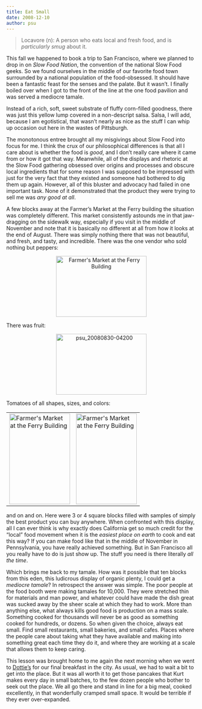 ```yaml
---
title: Eat Small
date: 2008-12-10
author: psu
---
```


<blockquote><p>
Locavore (n): A person who eats local and fresh food, and is <em>particularly smug</em> about it.
</p></blockquote>
<p>This fall we happened to book a trip to San Francisco, where we planned to drop in on <em>Slow Food Nation</em>, the convention of the national Slow Food geeks. So we found ourselves in the middle of our favorite food town surrounded by a national population of the food-obsessed. It should have been a fantastic feast for the senses and the palate. But it wasn&#8217;t. I finally boiled over when I got to the front of the line at the one food pavilion  and was served a mediocre tamale.<br />
<span id="more-1281"></span></p>
<p>Instead of a rich, soft, sweet substrate of fluffy corn-filled goodness, there was just this yellow lump covered in a non-descript salsa. Salsa, I will add, because I am egotistical, that wasn&#8217;t nearly as nice as the stuff I can whip up occasion out here in the wastes of Pittsburgh.</p>
<p>The monotonous entree brought all my misgivings about Slow Food into focus for me. I think the crux of our philosophical differences is that all I care about is whether the food is <em>good</em>, and I don&#8217;t really care where it came from or how it got that way. Meanwhile, all of the displays and rhetoric at the Slow Food gathering obsessed over origins and processes and obscure local ingredients that for some reason I was supposed to be impressed with just for the very fact that they existed and someone had bothered to dig them up again. However, all of this bluster and advocacy had failed in one important task. None of it demonstrated that the product they were trying to sell me was <em>any good at all</em>.</p>
<p>A few blocks away at the Farmer&#8217;s Market at the Ferry building the situation was completely different. This market consistently astounds me in that jaw-dragging on the sidewalk way, especially if you visit in the middle of November and note that it is basically no different at all from how it looks at the end of August. There was simply nothing there that was not beautiful, and fresh, and tasty, and incredible. There was the one vendor who sold nothing but peppers:</p>
<div ALIGN=CENTER>
<a href="http://www.flickr.com/photos/79904144@N00/3096334777/" title="Farmer's Market at the Ferry Building by psu13, on Flickr"><img src="http://farm4.static.flickr.com/3089/3096334777_1a1e306d26_m.jpg" width="240" height="161" alt="Farmer's Market at the Ferry Building" /></a>
</div>
<p>There was fruit:</p>
<div ALIGN=CENTER>
<a href="http://www.flickr.com/photos/79904144@N00/3096465081/" title="psu_20080830-04200 by psu13, on Flickr"><img src="http://farm4.static.flickr.com/3075/3096465081_f8ec5c3127_m.jpg" width="240" height="161" alt="psu_20080830-04200" /></a>
</div>
<p>Tomatoes of all shapes, sizes, and colors:</p>
<div ALIGN=CENTER>
<table>
<tr>
<td>
<a href="http://www.flickr.com/photos/79904144@N00/3096334979/" title="Farmer's Market at the Ferry Building by psu13, on Flickr"><img src="http://farm4.static.flickr.com/3155/3096334979_cac012fa14_m.jpg" width="161" height="240" alt="Farmer's Market at the Ferry Building" /></a></td>
<td><a href="http://www.flickr.com/photos/79904144@N00/3097175976/" title="Farmer's Market at the Ferry Building by psu13, on Flickr"><img src="http://farm4.static.flickr.com/3194/3097175976_65320ab437_m.jpg" width="161" height="240" alt="Farmer's Market at the Ferry Building" /></a>
</td>
</tr>
</table>
</div>
<p>and on and on.  Here were 3 or 4 square blocks filled with samples of simply the best product you can buy anywhere. When confronted with this display, all I can ever think is why exactly does California get so much credit for the &#8220;local&#8221; food movement when it is the <em>easiest place on earth</em> to cook and eat this way? If you can make food like that in the middle of November in Pennsylvania, you have really achieved something. But in San Francisco all you really have to do is just show up. The stuff you need is there literally <em>all the time</em>.</p>
<p>Which brings me back to my tamale.  How was it possible that ten blocks from this eden, this ludicrous display of organic plenty, I could get a <em>mediocre tamale</em>?  In retrospect the answer was simple. The poor people at the food booth were making tamales for 10,000. They were stretched thin for materials and man power, and whatever could have made the dish great was sucked away by the sheer scale at which they had to work. More than anything else, what always kills good food is production on a mass scale. Something cooked for thousands will never be as good as something cooked for hundreds, or dozens. So when given the choice, always eat small. Find small restaurants, small bakeries, and small cafes. Places where the people care about taking what they have available and making into something great each time they do it, and where they are working at a scale that allows them to keep caring.</p>
<p>This lesson was brought home to me again the next morning when we went to <a href="http://mutable-states.com/dotties-true-blue-cafe.html">Dottie&#8217;s</a> for our final breakfast in the city. As usual, we had to wait a bit to get into the place. But it was all worth it to get those pancakes that Kurt makes every day in small batches, to the few dozen people who bother to seek out the place. We all go there and stand in line for a big meal, cooked excellently, in that wonderfully cramped small space. It would be terrible if they ever over-expanded.</p>
